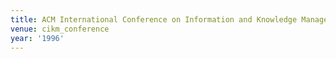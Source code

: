 ```yaml
---
title: ACM International Conference on Information and Knowledge Management (1996)
venue: cikm_conference
year: '1996'
---
```

